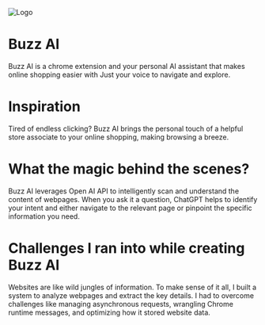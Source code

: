 
![Logo](https://publicrepo2.s3.us-east-1.amazonaws.com/Buzz%20Ahttps://publicrepo2.s3.us-east-1.amazonaws.com/Buzz%20AI%20logo%20resized%20final.jpeg?response-content-disposition=inline&X-Amz-Security-Token=IQoJb3JpZ2luX2VjEHMaCXVzLWVhc3QtMSJGMEQCIBOKjCvEC8YlOv4p3mCXbfPqeDNGp0x31NbtochbVCbrAiAKbpFq8vXq3rBNuAT0FhhCBXKH5aU%2BC9LQNQv4QGP%2FbSrtAgi7%2F%2F%2F%2F%2F%2F%2F%2F%2F%2F8BEAAaDDMzOTcxMjk3MDQzNyIMeAoOZuJ39FY5s17qKsECmOrDJl36KbTzUtAiEz4fITIuAB4Sz3jOcEg3ftvfqZm06d4Ux4t2rIfrFxwaCttXS%2BC9vm0uvNZW0Yp0t02495bFOM0Mcak4rhGj8I5AwA%2BANLOKzVhG2HsRL76p62ZQ8AwHtDJBUb9aNquzH9SWyaghpUbOlXgQqFktzZCNgZjq9a1vSxOo5oc9%2Fgf05zqCfNt%2BgLGm11Xtvd%2FT%2F%2F%2BDgPH6D9oTJqYdi%2FM4PqtUKFXx%2Fp0HblOuMihOm%2Fowacyr9FTNRn3g6zBEPN%2FTIZwaDCTOL7%2BYbVORJwJnc%2Fma5tjZMaUKuum12uC%2BE8btnLZoH6kC9yLCxR6tW%2BDBV%2Fh77d2jcxGgmMyx8jLVNhCD5dZ%2FBqEIOVLor%2BY3EbDTCEt1ZjfqdaA6zFowAmxCfBE26827fCRd6ZQOjDPdc8pwNtmOMKLa%2BbcGOrQCbBkpdvd4Bq8qVhwMs12y4aVaQ%2FPtMUj3%2F0pzsuLdclYuOYV8clbtzy4bTAOqpAIFv%2BlOCEyAShZxTYm4K0Jwj8dYLRmFhQQ8UXw9tdeGW7GampNhq0aQ6%2FuIp47gKvR5vNUzheVvsHC3%2BQI5PRYMBup%2FpVc%2FFRewTxGxEsvK2t%2FC4NCBQJ3gdTH0BU8WwHWsZ2aYRkbWtgskg1HlLfgp4i97dKTgOx9JJgcNigN9BEodfdKQEZ1YjkJLT%2FOoncNO6XMrOgzFVcUDjx7Oa9AqGwru2oBSJxVNouw8MbcmP4KB6BL1cBxoOdGxSsAS3dW4MkO8gngPvQLLKxP9q6qHtAfJYAJPdXNHagbm%2B%2BrQSB%2BqsMnuN5Nb51XPUgjKayvm%2FTZRYqPCq%2BApRu486xWkLnCfFL4%3D&X-Amz-Algorithm=AWS4-HMAC-SHA256&X-Amz-Date=20241003T103034Z&X-Amz-SignedHeaders=host&X-Amz-Expires=300&X-Amz-Credential=ASIAU6GDYR3CQLCCBHWG%2F20241003%2Fus-east-1%2Fs3%2Faws4_request&X-Amz-Signature=0a0a5d8c7d57bcfd0a7b9b5a79547c2231c7dce4ce11a8922158bfbf210c6e04)


# Buzz AI

Buzz AI is a chrome extension and your personal AI assistant that makes online shopping easier with Just your voice to navigate and explore.

# Inspiration

Tired of endless clicking? Buzz AI brings the personal touch of a helpful store associate to your online shopping, making browsing a breeze.

# What the magic behind the scenes?

Buzz AI leverages Open AI API to intelligently scan and understand the content of webpages. When you ask it a question, ChatGPT helps to identify your intent and either navigate to the relevant page or pinpoint the specific information you need.


# Challenges I ran into while creating Buzz AI

Websites are like wild jungles of information. To make sense of it all, I built a system to analyze webpages and extract the key details. I had to overcome challenges like managing asynchronous requests, wrangling Chrome runtime messages, and optimizing how it stored website data. 